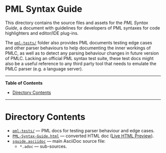 # PML Syntax Guide

This directory contains the source files and assets for the _PML Syntax Guide_, a document with guidelines for developers of PML syntaxes for code highlighters and editor/IDE plug-ins.

The [`pml-tests/`][pml-tests/] folder also provides PML documents testing edge cases and other parser behaviours to help documenting the inner workings of PMLC, as well as to detect any parsing behaviour changes in future version of PMLC.
Lacking an official PML syntax test suite, these test docs might also be a useful reference to any third party tool that needs to emulate the PMLC parser (e.g. a language server).

-----

**Table of Contents**

<!-- MarkdownTOC autolink="true" bracket="round" autoanchor="false" lowercase="only_ascii" uri_encoding="true" levels="1,2,3" -->

- [Directory Contents](#directory-contents)

<!-- /MarkdownTOC -->

-----

# Directory Contents

- [`pml-tests/`][pml-tests/] — PML docs for testing parser behaviour and edge cases.
- [`PML-Syntax-Guide.html`][sguide html] — converted HTML doc ([Live HTML Preview][sguide live]).
- [`sguide.asciidoc`][sguide adoc] — main AsciiDoc source file:
    + `*.adoc` — sub-sources.

<!-----------------------------------------------------------------------------
                               REFERENCE LINKS
------------------------------------------------------------------------------>

[pml-tests/]: ./pml-tests/ "Navigate to PML syntax tests folder"

[sguide adoc]: ./sguide.asciidoc "View source document"
[sguide html]: ./PML-Syntax-Guide.html "View HTML document"
[sguide live]: https://htmlpreview.github.io/?https://github.com/tajmone/pml-playground/blob/master/syntax-guide/PML-Syntax-Guide.html "Live HTML Preview of 'PML-Syntax-Guide.html'"

<!-- EOF -->
